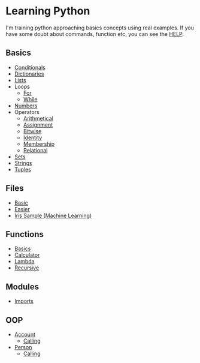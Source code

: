 # Learning Python

I'm training python approaching basics concepts using real examples. If you have some doubt about commands, function etc, you can see the [HELP](help.py).

## Basics
* [Conditionals](basics/conditionals/main.py)
* [Dictionaries](basics/dictionaries/main.py)
* [Lists](basics/lists/main.py)
* Loops
    * [For](basics/loops/for.py)
    * [While](basics/loops/while.py)
* [Numbers](basics/numbers/main.py)
* Operators
    * [Arithmetical](basics/operators/arithmetical.py)
    * [Assignment](basics/operators/assignment.py)
    * [Bitwise](basics/operators/bitwise.py)
    * [Identity](basics/operators/identity.py)
    * [Membership](basics/operators/membership.py)
    * [Relational](basics/operators/relational.py)
* [Sets](basics/sets/main.py)
* [Strings](basics/strings/main.py)
* [Tuples](basics/tuples/main.py)

## Files
* [Basic](files/basic.py)
* [Easier](files/easier.py)
* [Iris Sample (Machine Learning)](files/iris-sample.py)

## Functions
* [Basics](functions/basics.py)
* [Calculator](functions/calculator.py)
* [Lambda](functions/lambda.py)
* [Recursive](functions/recursive.py)


## Modules
* [Imports](modules/main.py)

## OOP
* [Account](oop/accont/accont.py)
    * [Calling](oop/accont/index.py)
* [Person](oop/person/person.py)
    * [Calling](oop/person/index.py)